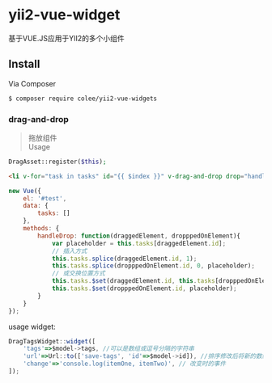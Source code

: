 # yii2-vue-widget
基于VUE.JS应用于YII2的多个小组件

## Install

Via Composer

``` bash
$ composer require colee/yii2-vue-widgets
```

### drag-and-drop
> 拖放组件  
Usage  
``` php
DragAsset::register($this);
```
``` html
<li v-for="task in tasks" id="{{ $index }}" v-drag-and-drop drop="handleDrop">{{ task.title }}</li>
```
``` js
new Vue({
	el: '#test',
	data: {
		tasks: []
	},
	methods: {
		handleDrop: function(draggedElement, dropppedOnElement){
			var placeholder = this.tasks[draggedElement.id];
			// 插入方式
			this.tasks.splice(draggedElement.id, 1);
			this.tasks.splice(dropppedOnElement.id, 0, placeholder);
			// 或交换位置方式
			this.tasks.$set(draggedElement.id, this.tasks[dropppedOnElement.id]);
			this.tasks.$set(dropppedOnElement.id, placeholder);
		}
	}
});
```
usage widget:
``` js
DragTagsWidget::widget([
    'tags'=>$model->tags, //可以是数组或逗号分隔的字符串
    'url'=>Url::to(['save-tags', 'id'=>$model->id]), //排序修改后将新的数组AJAX提交到目标接口中
    'change'=>'console.log(itemOne, itemTwo)', // 改变时的事件
]);
```